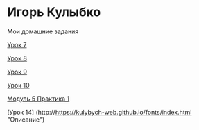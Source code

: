 # Игорь Кулыбко
Мои домашние задания 


[Урок 7](http://kulybych-web.github.io/lesson_7/index.html "Описание")

[Урок 8](http://kulybych-web.github.io/lesson_8/index.html "Описание")

[Урок 9](http://kulybych-web.github.io/lesson_9/index.html "Описание")

[Урок 10](http://kulybych-web.github.io/lesson_10/index.html "Описание")

[Модуль 5 Практика 1](http://kulybych-web.github.io/practice_module5_part1/index.html "Описание")

[Урок 14] (http://https://kulybych-web.github.io/fonts/index.html "Описание")





